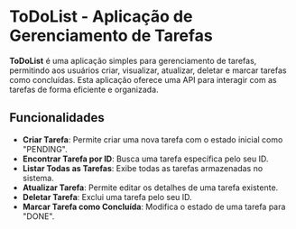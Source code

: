 # ToDoList - Aplicação de Gerenciamento de Tarefas

**ToDoList** é uma aplicação simples para gerenciamento de tarefas, permitindo aos usuários criar, visualizar, atualizar, deletar e marcar tarefas como concluídas. Esta aplicação oferece uma API para interagir com as tarefas de forma eficiente e organizada.

## Funcionalidades

- **Criar Tarefa**: Permite criar uma nova tarefa com o estado inicial como "PENDING".
- **Encontrar Tarefa por ID**: Busca uma tarefa específica pelo seu ID.
- **Listar Todas as Tarefas**: Exibe todas as tarefas armazenadas no sistema.
- **Atualizar Tarefa**: Permite editar os detalhes de uma tarefa existente.
- **Deletar Tarefa**: Exclui uma tarefa pelo seu ID.
- **Marcar Tarefa como Concluída**: Modifica o estado de uma tarefa para "DONE".

